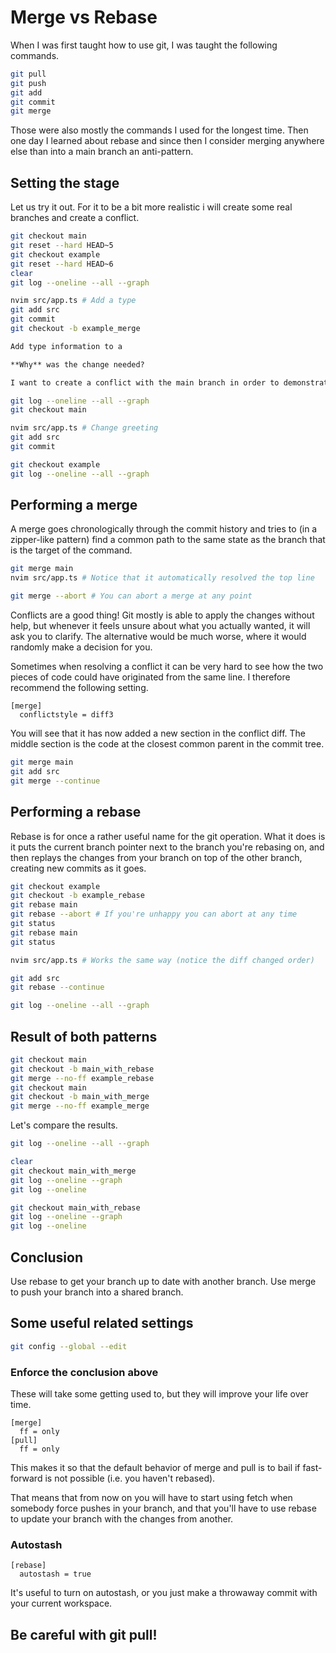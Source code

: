 # Merge vs Rebase

When I was first taught how to use git, I was taught the following commands.

```sh
git pull
git push
git add
git commit
git merge
```

Those were also mostly the commands I used for the longest time. Then one day
I learned about rebase and since then I consider merging anywhere else than into
a main branch an anti-pattern.

## Setting the stage

Let us try it out. For it to be a bit more realistic i will create some real
branches and create a conflict.

```sh
git checkout main
git reset --hard HEAD~5
git checkout example
git reset --hard HEAD~6
clear
git log --oneline --all --graph

nvim src/app.ts # Add a type
git add src
git commit
git checkout -b example_merge
```

```markdown
Add type information to a

**Why** was the change needed?

I want to create a conflict with the main branch in order to demonstrate rebasing.
```

```sh
git log --oneline --all --graph
git checkout main

nvim src/app.ts # Change greeting
git add src
git commit

git checkout example
git log --oneline --all --graph
```

## Performing a merge

A merge goes chronologically through the commit history and tries to (in
a zipper-like pattern) find a common path to the same state as the branch that
is the target of the command.

```sh
git merge main
nvim src/app.ts # Notice that it automatically resolved the top line

git merge --abort # You can abort a merge at any point
```

Conflicts are a good thing! Git mostly is able to apply the changes
without help, but whenever it feels unsure about what you actually wanted, it
will ask you to clarify. The alternative would be much worse, where it would
randomly make a decision for you.

Sometimes when resolving a conflict it can be very hard to see how the two
pieces of code could have originated from the same line. I therefore recommend
the following setting.

```gitconfig
[merge]
  conflictstyle = diff3
```

You will see that it has now added a new section in the conflict diff. The
middle section is the code at the closest common parent in the commit tree.

```sh
git merge main
git add src
git merge --continue
```

## Performing a rebase

Rebase is for once a rather useful name for the git operation. What it does is
it puts the current branch pointer next to the branch you're rebasing on, and
then replays the changes from your branch on top of the other branch, creating
new commits as it goes.

```sh
git checkout example
git checkout -b example_rebase
git rebase main
git rebase --abort # If you're unhappy you can abort at any time
git status
git rebase main
git status

nvim src/app.ts # Works the same way (notice the diff changed order)
```

```sh
git add src
git rebase --continue

git log --oneline --all --graph
```

## Result of both patterns

```sh
git checkout main
git checkout -b main_with_rebase
git merge --no-ff example_rebase
git checkout main
git checkout -b main_with_merge
git merge --no-ff example_merge
```

Let's compare the results.

```sh
git log --oneline --all --graph

clear
git checkout main_with_merge
git log --oneline --graph
git log --oneline

git checkout main_with_rebase
git log --oneline --graph
git log --oneline
```

## Conclusion

Use rebase to get your branch up to date with another branch. Use merge to push your branch into a shared branch.

## Some useful related settings

```sh
git config --global --edit
```

### Enforce the conclusion above

These will take some getting used to, but they will improve your life over time.

```gitconfig
[merge]
  ff = only
[pull]
  ff = only
```

This makes it so that the default behavior of merge and pull is to bail if
fast-forward is not possible (i.e. you haven't rebased).

That means that from now on you will have to start using fetch when somebody
force pushes in your branch, and that you'll have to use rebase to update your
branch with the changes from another.

### Autostash

```gitconfig
[rebase]
  autostash = true
```

It's useful to turn on autostash, or you just make a throwaway commit with your
current workspace.

## Be careful with git pull!
